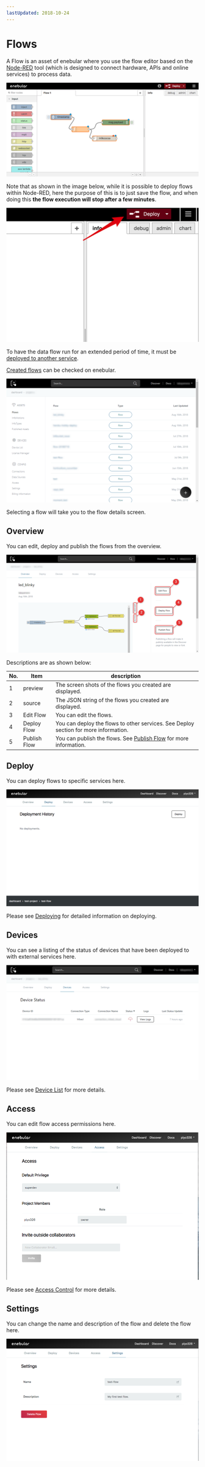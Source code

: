 ```yaml
---
lastUpdated: 2018-10-24
---
```


# Flows

A Flow is an asset of enebular where you use the flow editor based on the <a href="https://nodered.jp/" target="_blank">Node-RED</a> tool (which is designed to connect hardware, APIs and online services) to process data.

![edittingFlow](../../img/Flow/Introduction-edittingFlow.png)

Note that as shown in the image below, while it is possible to deploy flows within Node-RED, here the purpose of this is to just save the flow, and when doing this **the flow execution will stop after a few minutes**.

![deployingFlow](../../img/Flow/Introduction-deployingFlow.png)

To have the data flow run for an extended period of time, it must be [deployed to another service](../Deploy/index.md).

[Created flows](./CreateFlow.md) can be checked on enebular.

![deployingFlow](../../img/Flow/Introduction-flowAssets.png)

Selecting a flow will take you to the flow details screen.

## Overview

You can edit, deploy and publish the flows from the overview. 

![Overview](../../img/Flow/Introduction-overview.png)

Descriptions are as shown below:

| No. | Item | description |
| --- | --- | --- |
| 1 | preview | The screen shots of the flows you created are displayed. |
| 2 | source | The JSON string of the flows you created are displayed. |
| 3 | Edit Flow | You can edit the flows. |
| 4 | Deploy Flow | You can deploy the flows to other services. See Deploy section for more information. |
| 5 | Publish Flow | You can publish the flows. See [Publish Flow](./PublishFlow.md) for more information. |

## Deploy

You can deploy flows to specific services here.

![Deploy](../../img/Flow/Introduction-deploy.png)

Please see [Deploying](../Deploy/index.md) for detailed information on deploying.

## Devices

You can see a listing of the status of devices that have been deployed to with external services here.

![Devices](../../img/Flow/Introduction-devices.png)

Please see [Device List](../Device/DeviceList.md) for more details.

## Access

You can edit flow access permissions here.

![Access](../../img/Flow/Introduction-access.png)

Please see [Access Control](../Config/Access.md) for more details.

## Settings

You can change the name and description of the flow and delete the flow here.

![Settings](../../img/Flow/Introduction-settings.png)